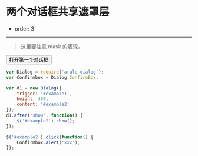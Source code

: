 # 两个对话框共享遮罩层

- order: 3

---

<link href="../src/dialog.css" rel="stylesheet">
<script src="../spm_modules/jquery/1.7.2/jquery.js?nowrap"></script>

> 这里要注意 mask 的表现。

<button id="example1">打开第一个对话框</button>
<button id="example2" style="display: none">打开第二个对话框</button>

````javascript
var Dialog = require('arale-dialog');
var Confirmbox = Dialog.ConfirmBox;

var d1 = new Dialog({
    trigger: '#example1',
    height: 400,
    content: '#example2'
});
d1.after('show', function() {
    $('#example2').show();
});

$('#example2').click(function() {
    Confirmbox.alert('xxx');
});
````

